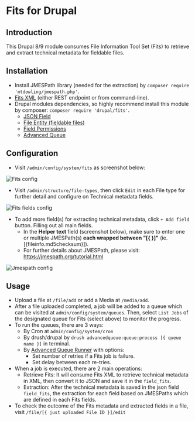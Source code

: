 # Fits for Drupal

## Introduction

This Drupal 8/9 module consumes File Information Tool Set (Fits) to retrieve and extract technical metadata for fieldable files.

## Installation

- Install JMESPath library (needed for the extraction) by `composer require 'mtdowling/jmespath.php'`.
- [Fits XML](https://projects.iq.harvard.edu/fits/get-started-using-fits) (either REST endpoint or from command-line).
- Drupal modules dependencies, so highly recommend install this module by composer: `composer require 'drupal/fits'`.
  - [JSON Field](https://www.drupal.org/project/json_field)
  - [File Entity (fieldable files)](https://www.drupal.org/project/file_entity)
  - [Field Permissions](https://www.drupal.org/project/field_permissions)
  - [Advanced Queue](https://www.drupal.org/project/advancedqueue)

## Configuration

- Visit  `/admin/config/system/fits` as screenshot below:

![Fits config](https://www.drupal.org/files/project-images/Screen%20Shot%202021-10-09%20at%2010.27.03%20PM.png)

- Visit `/admin/structure/file-types`, then click `Edit` in each File type for further detail and configure on Technical metadata fields.

![Fits fields config](https://www.drupal.org/files/project-images/Screen%20Shot%202021-06-23%20at%2011.17.44%20PM.png)

- To add more field(s) for extracting technical metadata, click `+ Add field` button. Filling out all main fields.
  * In the **Helper text** field (screenshot below), make sure to enter one or multiple JMESPath(s) **each wrapped between "[{ }]"** (ie. [{fileinfo.md5checksum}]).
  * For further details about JMESPath, please visit: https://jmespath.org/tutorial.html

![Jmespath config](https://www.drupal.org/files/project-images/Screen%20Shot%202021-06-23%20at%2011.54.52%20PM.png)

## Usage

- Upload a file at `/file/add` or add a Media at `/media/add`.
- After a file uploaded completed, a job will be added to a queue which can be visited at `admin/config/system/queues`. Then, select `List Jobs` of the designated queue for Fits (select above) to monitor the progress.
- To run the queues, there are 3 ways:
  - By Cron at `admin/config/system/cron`
  - By drush/drupal by `drush advancedqueue:queue:process [{ queue name }]` in terminal.
  - By [Advanced Queue Runner](https://www.drupal.org/project/advancedqueue_runner) with options:
    - Set number of retries if a Fits job is failure. 
    - Set delay between each re-tries.  
- When a job is executed, there are 2 main operations:
  * Retrieve Fits: It will consume Fits XML to retrieve technical metadata in XML, then convert it to JSON and save it in the `field_fits`.
  * Extraction: After the technical metadata is saved in the json field `field_fits`, the extraction for each field based on JMESPaths which are defined in each Fits fields.
- To check the outcome of the Fits metadata and extracted fields in a file, visit `/file/[{ just uploaded File ID }]/edit`
